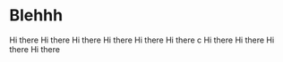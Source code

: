 # Blehhh
Hi there
Hi there
Hi there
Hi there
Hi there
Hi there
c
Hi there
Hi there
Hi there
Hi there
